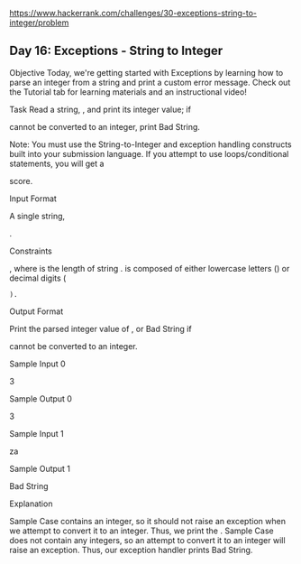 https://www.hackerrank.com/challenges/30-exceptions-string-to-integer/problem

## Day 16: Exceptions - String to Integer

Objective
Today, we're getting started with Exceptions by learning how to parse an integer from a string and print a custom error message. Check out the Tutorial tab for learning materials and an instructional video!

Task
Read a string,
, and print its integer value; if

cannot be converted to an integer, print Bad String.

Note: You must use the String-to-Integer and exception handling constructs built into your submission language. If you attempt to use loops/conditional statements, you will get a

score.

Input Format

A single string,

.

Constraints

, where is the length of string
.
is composed of either lowercase letters () or decimal digits (

    ).

Output Format

Print the parsed integer value of
, or Bad String if

cannot be converted to an integer.

Sample Input 0

3

Sample Output 0

3

Sample Input 1

za

Sample Output 1

Bad String

Explanation

Sample Case
contains an integer, so it should not raise an exception when we attempt to convert it to an integer. Thus, we print the .
Sample Case does not contain any integers, so an attempt to convert it to an integer will raise an exception. Thus, our exception handler prints Bad String.
